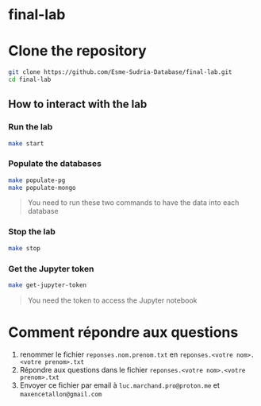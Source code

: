 # final-lab

# Clone the repository

```bash
git clone https://github.com/Esme-Sudria-Database/final-lab.git
cd final-lab
```

## How to interact with the lab

### Run the lab

```bash
make start
```

### Populate the databases

```bash
make populate-pg
make populate-mongo
```

> You need to run these two commands to have the data into each database

### Stop the lab

```bash
make stop
```

### Get the Jupyter token

```bash
make get-jupyter-token
```

> You need the token to access the Jupyter notebook


# Comment répondre aux questions

1. renommer le fichier `reponses.nom.prenom.txt` en `reponses.<votre nom>.<votre prenom>.txt`
2. Répondre aux questions dans le fichier `reponses.<votre nom>.<votre prenom>.txt`
3. Envoyer ce fichier par email à `luc.marchand.pro@proton.me` et `maxencetallon@gmail.com`
